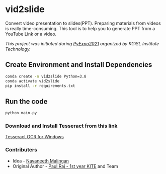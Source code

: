 # vid2slide

Convert video presentation to slides(PPT). Preparing materials from videos is really time-consuming. This tool is to help you to generate PPT from a YouTube Link or a video.

_This project was initiated during [PyExpo2021](https://github.com/kgex/pyexpo) organized by KGiSL Institute Technology._

## Create Environment and Install Dependencies

```bash
conda create -n vid2slide Python=3.8
conda activate vid2slide
pip install -r requirements.txt
```

## Run the code

```bash
python main.py
```

### Download and Install Tesseract from this link

[Tesseract OCR for Windows](https://codetoprosper.com/tesseract-ocr-for-windows/)

### Contributers

- Idea - [Navaneeth Malingan](https://github.com/nivu)
- Original Author - [Paul Raj - 1st year KITE]() and Team